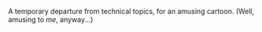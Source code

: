 A temporary departure from technical topics, for an amusing cartoon.
(Well, amusing to _me_, anyway...)
